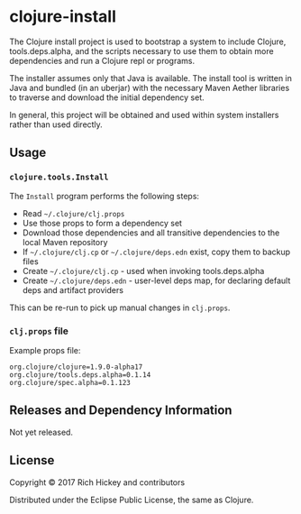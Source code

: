 # clojure-install

The Clojure install project is used to bootstrap a system to include Clojure,
tools.deps.alpha, and the scripts necessary to use them to obtain more 
dependencies and run a Clojure repl or programs.

The installer assumes only that Java is available. The install tool is written
in Java and bundled (in an uberjar) with the necessary Maven Aether libraries to 
traverse and download the initial dependency set.

In general, this project will be obtained and used within system installers rather
than used directly.

## Usage

### `clojure.tools.Install`

The `Install` program performs the following steps:

* Read `~/.clojure/clj.props`
* Use those props to form a dependency set
* Download those dependencies and all transitive dependencies to the local Maven repository
* If `~/.clojure/clj.cp` or `~/.clojure/deps.edn` exist, copy them to backup files
* Create `~/.clojure/clj.cp` - used when invoking tools.deps.alpha
* Create `~/.clojure/deps.edn` - user-level deps map, for declaring default deps and artifact providers

This can be re-run to pick up manual changes in `clj.props`.

### `clj.props` file

Example props file:

```
org.clojure/clojure=1.9.0-alpha17
org.clojure/tools.deps.alpha=0.1.14
org.clojure/spec.alpha=0.1.123
```

## Releases and Dependency Information

Not yet released.

## License

Copyright © 2017 Rich Hickey and contributors

Distributed under the Eclipse Public License, the same as Clojure.
